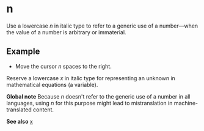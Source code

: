 # n

Use a lowercase *n* in italic type to refer to a generic use of a number—when the value of a number is arbitrary or immaterial.

## Example

- Move the cursor *n* spaces to the right.

Reserve a lowercase *x* in italic type for representing an unknown in mathematical equations (a variable).

**Global note** Because *n* doesn't refer to the generic use of a number in all languages, using *n* for this purpose might lead to mistranslation in machine-translated content.

**See also** [x](../x/x.md)

